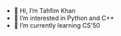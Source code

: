 - 👋 Hi, I’m Tahfim Khan
- 👀 I’m interested in Python and C++
- 🌱 I’m currently learning CS'50


<!---
tahfimism/tahfimism is a ✨ special ✨ repository because its `README.md` (this file) appears on your GitHub profile.
You can click the Preview link to take a look at your changes.
--->
